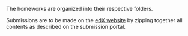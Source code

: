The homeworks are organized into their respective folders. 

Submissions are to be made on the [edX website](https://edge.edx.org/courses/course-v1:UCSDx+CSE255_DSE230+2018_Spring/course/) by zipping together all contents as described on the submission portal.
